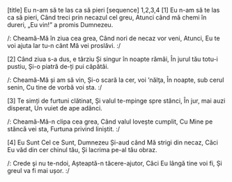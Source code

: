 [title] Eu n-am să te las ca să pieri
[sequence] 1,2,3,4
[1]
Eu n-am să te las ca să pieri,
Când treci prin necazul cel greu,
Atunci când mă chemi în dureri,
„Eu vin!” a promis Dumnezeu.

/: Cheamă-Mă în ziua cea grea,
Când nori de necaz vor veni,
Atunci, Eu te voi ajuta
Iar tu-n cânt Mă vei proslăvi. :/

[2]
Când ziua s-a dus, e târziu
Și singur în noapte rămâi,
În jurul tău totu-i pustiu,
Și-o piatră de-ți pui căpătâi.

/: Cheamă-Mă și am să vin,
Și-o scară la cer, voi ’nălţa,
În noapte, sub cerul senin,
Cu tine de vorbă voi sta. :/

[3]
Te simți de furtuni clătinat,
Și valul te-mpinge spre stânci,
În jur, mai auzi disperat,
Un vuiet de ape adânci.

/: Cheamă-Mă-n clipa cea grea,
Când valul lovește cumplit,
Cu Mine pe stâncă vei sta,
Furtuna privind liniștit. :/

[4]
Eu Sunt Cel ce Sunt, Dumnezeu
Și-aud când Mă strigi din necaz,
Căci Eu văd din cer chinul tău,
Și lacrima pe-al tău obraz.

/: Crede şi nu te-ndoi,
Așteaptă-n tăcere-ajutor,
Căci Eu lângă tine voi fi,
Și greul va fi mai ușor. :/

